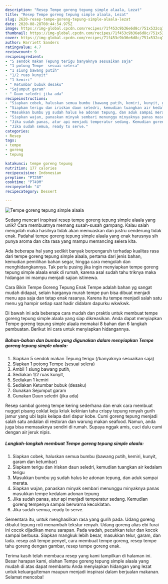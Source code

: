 ```yaml
---
description: "Resep Tempe goreng tepung simple alaala, Lezat"
title: "Resep Tempe goreng tepung simple alaala, Lezat"
slug: 2620-resep-tempe-goreng-tepung-simple-alaala-lezat
date: 2020-08-28T08:44:54.975Z
image: https://img-global.cpcdn.com/recipes/71f453c9b36e6d8c/751x532cq70/tempe-goreng-tepung-simple-alaala-foto-resep-utama.jpg
thumbnail: https://img-global.cpcdn.com/recipes/71f453c9b36e6d8c/751x532cq70/tempe-goreng-tepung-simple-alaala-foto-resep-utama.jpg
cover: https://img-global.cpcdn.com/recipes/71f453c9b36e6d8c/751x532cq70/tempe-goreng-tepung-simple-alaala-foto-resep-utama.jpg
author: Harriett Sanders
ratingvalue: 4.7
reviewcount: 9
recipeingredient:
- "5 sendok makan Tepung terigu banyaknya sesuaikan saja"
- "1 potong Tempe  sesuai selera"
- "1 siung bawang putih"
- "1/2 ruas kunyit"
- "1 kemiri"
- " Ketumbar bubuk desaku"
- "Sejumput garam"
- " Daun seledri jika ada"
recipeinstructions:
- "Siapkan cobek, haluskan semua bumbu (bawang putih, kemiri, kunyit, garam dan ketumbar)"
- "Siapkam terigu dan iriskan daun seledri, kemudian tuangkan air kedalam terigu"
- "Masukkan bumbu yg sudah halus ke adonan tepung, dan aduk sampai merata."
- "Siapkan wajan, panaskan minyak sembari menunggu minyaknya panas masukkan tempe kedalam adonan tepung"
- "Jika sudah panas, atur api menjadi temperatur sedang. Kemudian goreng tempenya sampai berwarna kecoklatan."
- "Jika sudah semua, ready to serve."
categories:
- Resep
tags:
- tempe
- goreng
- tepung

katakunci: tempe goreng tepung 
nutrition: 177 calories
recipecuisine: Indonesian
preptime: "PT25M"
cooktime: "PT49M"
recipeyield: "4"
recipecategory: Dessert

---
```



![Tempe goreng tepung simple alaala](https://img-global.cpcdn.com/recipes/71f453c9b36e6d8c/751x532cq70/tempe-goreng-tepung-simple-alaala-foto-resep-utama.jpg)

Sedang mencari inspirasi resep tempe goreng tepung simple alaala yang unik? Cara membuatnya memang susah-susah gampang. Kalau salah mengolah maka hasilnya tidak akan memuaskan dan justru cenderung tidak enak. Padahal tempe goreng tepung simple alaala yang enak harusnya sih punya aroma dan cita rasa yang mampu memancing selera kita.

Ada beberapa hal yang sedikit banyak berpengaruh terhadap kualitas rasa dari tempe goreng tepung simple alaala, pertama dari jenis bahan, kemudian pemilihan bahan segar, hingga cara mengolah dan menghidangkannya. Tak perlu pusing jika ingin menyiapkan tempe goreng tepung simple alaala enak di rumah, karena asal sudah tahu triknya maka hidangan ini mampu menjadi sajian istimewa.

Cara Bikin Tempe Goreng Tepung Enak Tempe adalah bahan yg sangat mudah didapat, selain harganya murah tempe pun bisa dibuat menjadi menu apa saja dan tetap enak rasanya. Karena itu tempe menjadi salah satu menu yg hampir setiap saat hadir didalam dapurku wkwkwk.


Di bawah ini ada beberapa cara mudah dan praktis untuk membuat tempe goreng tepung simple alaala yang siap dikreasikan. Anda dapat menyiapkan Tempe goreng tepung simple alaala memakai 8 bahan dan 6 langkah pembuatan. Berikut ini cara untuk menyiapkan hidangannya.

<!--inarticleads1-->

##### Bahan-bahan dan bumbu yang digunakan dalam menyiapkan Tempe goreng tepung simple alaala:

1. Siapkan 5 sendok makan Tepung terigu (/banyaknya sesuaikan saja)
1. Siapkan 1 potong Tempe  (sesuai selera)
1. Ambil 1 siung bawang putih,
1. Sediakan 1/2 ruas kunyit,
1. Sediakan 1 kemiri
1. Sediakan  Ketumbar bubuk (desaku)
1. Gunakan Sejumput garam
1. Gunakan  Daun seledri (jika ada)


Resep sambal goreng tempe kering sederhana dan enak cara membuat nugget pisang coklat keju kriuk kekinian tahu crispy tepung renyah gurih jamur yang ubi lapis kelapa dari dapur kobe. Cumi goreng tepung menjadi salah satu andalan di restoran dan warung makan seafood. Namun, anda juga bisa memasaknya sendiri di rumah. Supaya nggak amis, cuci dulu cumi dengan air jeruk nipis. 

<!--inarticleads2-->

##### Langkah-langkah membuat Tempe goreng tepung simple alaala:

1. Siapkan cobek, haluskan semua bumbu (bawang putih, kemiri, kunyit, garam dan ketumbar)
1. Siapkam terigu dan iriskan daun seledri, kemudian tuangkan air kedalam terigu
1. Masukkan bumbu yg sudah halus ke adonan tepung, dan aduk sampai merata.
1. Siapkan wajan, panaskan minyak sembari menunggu minyaknya panas masukkan tempe kedalam adonan tepung
1. Jika sudah panas, atur api menjadi temperatur sedang. Kemudian goreng tempenya sampai berwarna kecoklatan.
1. Jika sudah semua, ready to serve.


Sementara itu, untuk menghasilkan rasa yang gurih pada. Udang goreng dibalut tepung roti menambah tekstur renyah. Udang goreng alias ebi furai ini cocok dijadikan menu sarapan. Pada wadah, pecahkan telur dan kocok sampai berbusa. Siapkan mangkuk lebih besar, masukkan telur, garam, dan lada. resep asli tempe penyet, cara membuat tempe goreng, resep tempe tahu goreng dengan gambar, resep tempe goreng enak. 

Terima kasih telah membaca resep yang kami tampilkan di halaman ini. Besar harapan kami, olahan Tempe goreng tepung simple alaala yang mudah di atas dapat membantu Anda menyiapkan hidangan yang lezat untuk keluarga/teman maupun menjadi inspirasi dalam berjualan makanan. Selamat mencoba!
